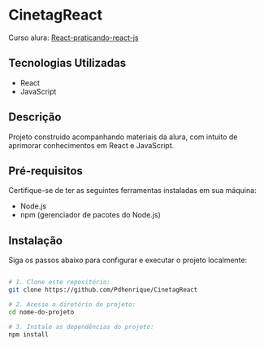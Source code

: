 # CinetagReact

Curso alura: [React-praticando-react-js](https://cursos.alura.com.br/course/react-praticando-react-js)


## Tecnologias Utilizadas

- React
- JavaScript


## Descrição

Projeto construido acompanhando materiais da alura, com intuito de aprimorar conhecimentos em React e JavaScript.

## Pré-requisitos

Certifique-se de ter as seguintes ferramentas instaladas em sua máquina:

- Node.js
- npm (gerenciador de pacotes do Node.js)

## Instalação

Siga os passos abaixo para configurar e executar o projeto localmente:

   ```bash

# 1. Clone este repositório:
   git clone https://github.com/Pdhenrique/CinetagReact

# 2. Acesse o diretório do projeto:
cd nome-do-projeto

# 3. Instale as dependências do projeto:
npm install

